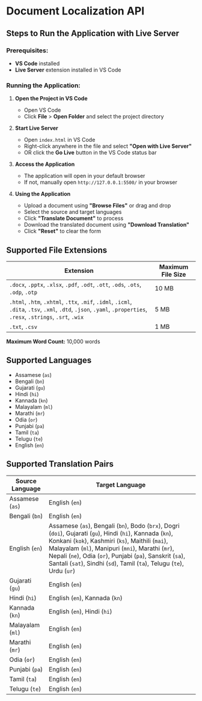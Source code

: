 # Document Localization API

## Steps to Run the Application with Live Server

### Prerequisites:

- **VS Code** installed
- **Live Server** extension installed in VS Code

### Running the Application:

1. **Open the Project in VS Code**

   - Open VS Code
   - Click **File** > **Open Folder** and select the project directory

2. **Start Live Server**

   - Open `index.html` in VS Code
   - Right-click anywhere in the file and select **"Open with Live Server"**
   - OR click the **Go Live** button in the VS Code status bar

3. **Access the Application**

   - The application will open in your default browser
   - If not, manually open `http://127.0.0.1:5500/` in your browser

4. **Using the Application**
   - Upload a document using **"Browse Files"** or drag and drop
   - Select the source and target languages
   - Click **"Translate Document"** to process
   - Download the translated document using **"Download Translation"**
   - Click **"Reset"** to clear the form

## Supported File Extensions

| Extension                                                                                                                                                          | Maximum File Size |
| ------------------------------------------------------------------------------------------------------------------------------------------------------------------ | ----------------- |
| `.docx`, `.pptx`, `.xlsx`, `.pdf`, `.odt`, `.ott`, `.ods`, `.ots`, `.odp`, `.otp`                                                                                  | 10 MB             |
| `.html`, `.htm`, `.xhtml`, `.ttx`, `.mif`, `.idml`, `.icml`, `.dita`, `.tsv`, `.xml`, `.dtd`, `.json`, `.yaml`, `.properties`, `.resx`, `.strings`, `.srt`, `.wix` | 5 MB              |
| `.txt`, `.csv`                                                                                                                                                     | 1 MB              |

**Maximum Word Count:** 10,000 words

## Supported Languages

- Assamese (`as`)
- Bengali (`bn`)
- Gujarati (`gu`)
- Hindi (`hi`)
- Kannada (`kn`)
- Malayalam (`ml`)
- Marathi (`mr`)
- Odia (`or`)
- Punjabi (`pa`)
- Tamil (`ta`)
- Telugu (`te`)
- English (`en`)

## Supported Translation Pairs

| Source Language  | Target Language                                                                                                                                                                                                                                                                                                                                            |
| ---------------- | ---------------------------------------------------------------------------------------------------------------------------------------------------------------------------------------------------------------------------------------------------------------------------------------------------------------------------------------------------------- |
| Assamese (`as`)  | English (`en`)                                                                                                                                                                                                                                                                                                                                             |
| Bengali (`bn`)   | English (`en`)                                                                                                                                                                                                                                                                                                                                             |
| English (`en`)   | Assamese (`as`), Bengali (`bn`), Bodo (`brx`), Dogri (`doi`), Gujarati (`gu`), Hindi (`hi`), Kannada (`kn`), Konkani (`kok`), Kashmiri (`ks`), Maithili (`mai`), Malayalam (`ml`), Manipuri (`mni`), Marathi (`mr`), Nepali (`ne`), Odia (`or`), Punjabi (`pa`), Sanskrit (`sa`), Santali (`sat`), Sindhi (`sd`), Tamil (`ta`), Telugu (`te`), Urdu (`ur`) |
| Gujarati (`gu`)  | English (`en`)                                                                                                                                                                                                                                                                                                                                             |
| Hindi (`hi`)     | English (`en`), Kannada (`kn`)                                                                                                                                                                                                                                                                                                                             |
| Kannada (`kn`)   | English (`en`), Hindi (`hi`)                                                                                                                                                                                                                                                                                                                               |
| Malayalam (`ml`) | English (`en`)                                                                                                                                                                                                                                                                                                                                             |
| Marathi (`mr`)   | English (`en`)                                                                                                                                                                                                                                                                                                                                             |
| Odia (`or`)      | English (`en`)                                                                                                                                                                                                                                                                                                                                             |
| Punjabi (`pa`)   | English (`en`)                                                                                                                                                                                                                                                                                                                                             |
| Tamil (`ta`)     | English (`en`)                                                                                                                                                                                                                                                                                                                                             |
| Telugu (`te`)    | English (`en`)                                                                                                                                                                                                                                                                                                                                             |
